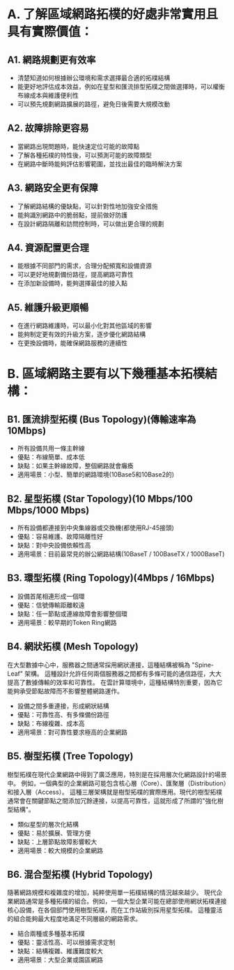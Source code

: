 # A. 了解區域網路拓樸的好處非常實用且具有實際價值：
## A1. 網路規劃更有效率
- 清楚知道如何根據辦公環境和需求選擇最合適的拓樸結構
- 能更好地評估成本效益，例如在星型和匯流排型拓樸之間做選擇時，可以權衡布線成本與維護便利性
- 可以預先規劃網路擴展的路徑，避免日後需要大規模改動

## A2. 故障排除更容易
- 當網路出現問題時，能快速定位可能的故障點
- 了解各種拓樸的特性後，可以預測可能的故障類型
- 在網路中斷時能夠評估影響範圍，並找出最佳的臨時解決方案

## A3. 網路安全更有保障
- 了解網路結構的優缺點，可以針對性地加強安全措施
- 能夠識別網路中的脆弱點，提前做好防護
- 在設計網路隔離和訪問控制時，可以做出更合理的規劃

## A4. 資源配置更合理
- 能根據不同部門的需求，合理分配頻寬和設備資源
- 可以更好地規劃備份路徑，提高網路可靠性
- 在添加新設備時，能夠選擇最佳的接入點

## A5. 維護升級更順暢
- 在進行網路維護時，可以最小化對其他區域的影響
- 能夠制定更有效的升級方案，逐步優化網路結構
- 在更換設備時，能確保網路服務的連續性

# B. 區域網路主要有以下幾種基本拓樸結構：
## B1. 匯流排型拓樸 (Bus Topology)(傳輸速率為10Mbps)
- 所有設備共用一條主幹線
- 優點：布線簡單、成本低
- 缺點：如果主幹線故障，整個網路就會癱瘓
- 適用場景：小型、簡單的網路環境(10Base5和10Base2的)

## B2. 星型拓樸 (Star Topology)(10 Mbps/100 Mbps/1000 Mbps)
- 所有設備都連接到中央集線器或交換機(都使用RJ-45接頭)
- 優點：容易維護、故障隔離性好
- 缺點：對中央設備依賴性高
- 適用場景：目前最常見的辦公網路結構(10BaseT / 100BaseTX / 1000BaseT)

## B3. 環型拓樸 (Ring Topology)(4Mbps / 16Mbps)
- 設備首尾相連形成一個環
- 優點：信號傳輸距離較遠
- 缺點：任一節點或連線故障會影響整個環
- 適用場景：較早期的Token Ring網路


## B4. 網狀拓樸 (Mesh Topology)
在大型數據中心中，服務器之間通常採用網狀連接，這種結構被稱為 "Spine-Leaf" 架構。
這種設計允許任何兩個服務器之間都有多條可能的通信路徑，大大提高了數據傳輸的效率和可靠性。
在雲計算環境中，這種結構特別重要，因為它能夠承受節點故障而不影響整體網路運作。
- 設備之間多重連接，形成網狀結構
- 優點：可靠性高、有多條備份路徑
- 缺點：布線複雜、成本高
- 適用場景：對可靠性要求極高的企業網路

## B5. 樹型拓樸 (Tree Topology)
樹型拓樸在現代企業網路中得到了廣泛應用，特別是在採用層次化網路設計的場景中。
例如，一個典型的企業網路可能包含核心層（Core）、匯聚層（Distribution）和接入層（Access）。
這種三層架構就是樹型拓樸的實際應用。現代的樹型拓樸通常會在關鍵節點之間添加冗餘連接，以提高可靠性，這就形成了所謂的"強化樹型結構"。
- 類似星型的層次化結構
- 優點：易於擴展、管理方便
- 缺點：上層節點故障影響較大
- 適用場景：較大規模的企業網路

## B6. 混合型拓樸 (Hybrid Topology)
隨著網路規模和複雜度的增加，純粹使用單一拓樸結構的情況越來越少。
現代企業網路通常是多種拓樸的組合。例如，一個大型企業可能在總部使用網狀拓樸連接核心設備，在各個部門使用樹型拓樸，而在工作站級別採用星型拓樸。
這種靈活的組合能夠最大程度地滿足不同層級的網路需求。
- 結合兩種或多種基本拓樸
- 優點：靈活性高、可以根據需求定制
- 缺點：結構複雜、維護難度較大
- 適用場景：大型企業或園區網路
